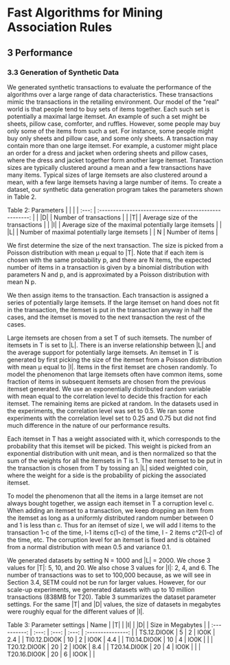 # Fast Algorithms for Mining Association Rules

## 3 Performance

### 3.3 Generation of Synthetic Data

We generated synthetic transactions to evaluate the performance of the algorithms over a large range of data characteristics.
These transactions mimic the transactions in the retailing environment.
Our model of the "real" world is that people tend to buy sets of items together.
Each such set is potentially a maximal large itemset.
An example of such a set might be sheets, pillow case, comforter, and ruffles.
However, some people may buy only some of the items from such a set.
For instance, some people might buy only sheets and pillow case, and some only sheets.
A transaction may contain more than one large itemset.
For example, a customer might place an order for a dress and jacket when ordering sheets and pillow cases, where the dress and jacket together form another large itemset.
Transaction sizes are typically clustered around a mean and a few transactions have many items.
Typical sizes of large itemsets are also clustered around a mean, with a few large itemsets having a large number of items.
To create a dataset, our synthetic data generation program takes the parameters shown in Table 2.

Table 2: Parameters
|       |                                                        |
| :---: | :----------------------------------------------------: |
| \|D\| | Number of transactions                                 |
| \|T\| | Average size of the transactions                       |
| \|I\| | Average size of the maximal potentially large itemsets |
| \|L\| | Number of maximal potentially large itemsets           |
|   N   | Number of items                                        |

We first determine the size of the next transaction.
The size is picked from a Poisson distribution with mean μ equal to |T|.
Note that if each item is chosen with the same probability p, and there are N items,
the expected number of items in a transaction is given by a binomial distribution with parameters N and p,
and is approximated by a Poisson distribution with mean N p.

We then assign items to the transaction.
Each transaction is assigned a series of potentially large itemsets.
If the large itemset on hand does not fit in the transaction,
the itemset is put in the transaction anyway in half the cases,
and the itemset is moved to the next transaction the rest of the cases.

Large itemsets are chosen from a set T of such itemsets.
The number of itemsets in T is set to |L|.
There is an inverse relationship between |L| and the average support for potentially large itemsets.
An itemset in T is generated by first picking the size of the itemset from a Poisson distribution with mean μ equal to |I|.
Items in the first itemset are chosen randomly.
To model the phenomenon that large itemsets often have common items,
some fraction of items in subsequent itemsets are chosen from the previous itemset generated.
We use an exponentially distributed random variable with mean equal to the correlation level to decide this fraction for each itemset.
The remaining items are picked at random.
In the datasets used in the experiments, the correlation level was set to 0.5.
We ran some experiments with the correlation level set to 0.25 and 0.75 but did not find much difference in the nature of our performance results.

Each itemset in T has a weight associated with it, which corresponds to the probability that this itemset will be picked.
This weight is picked from an exponential distribution with unit mean, and is then normalized so that the sum of the weights for all the itemsets in T is 1.
The next itemset to be put in the transaction is chosen from T by tossing an |L| sided weighted coin, where the weight for a side is the probability of picking the associated itemset.

To model the phenomenon that all the items in a large itemset are not always bought together,
we assign each itemset in T a corruption level c.
When adding an itemset to a transaction,
we keep dropping an item from the itemset as long as a uniformly distributed random number between 0 and 1 is less than c.
Thus for an itemset of size l, we will add l items to the transaction 1-c of the time, l-1 items c(1-c) of the time, l - 2 items c^2(1-c) of the time, etc.
The corruption level for an itemset is fixed and is obtained from a normal distribution with mean 0.5 and variance 0.1.

We generated datasets by setting N = 1000 and |L| = 2000.
We chose 3 values for |T|: 5, 10, and 20.
We also chose 3 values for |I|: 2, 4, and 6.
The number of transactions was to set to 100,000 because, as we will see in Section 3.4, SETM could not be run for larger values.
However, for our scale-up experiments, we generated datasets with up to 10 million transactions (838MB for T20).
Table 3 summarizes the dataset parameter settings.
For the same |T| and |D| values, the size of datasets in megabytes were roughly equal for the different values of |I|.

Table 3: Parameter settings
| Name         | \|T\| | \|I\| | \|D\| | Size in Megabytes |
| :----------: | :---: | :---: | :---: | :---------------: |
| TS.12.DlO0K  |  5    |  2    |  lO0K | 2.4               |
| Tl0.12.DlO0K |  10   |  2    |  lO0K | 4.4               |
| Tl0.14.DlO0K |  10   |  4    |  lO0K |                   |
| T20.12.DlO0K |  20   |  2    |  lO0K | 8.4               |
| T20.14.Dl00K |  20   |  4    |  lO0K |                   |
| T20.16.DlO0K |  20   |  6    |  lOOK |                   |

